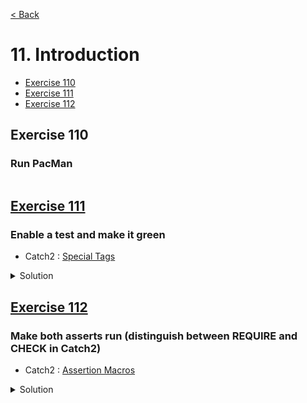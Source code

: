 [< Back](README.md)

# 11. Introduction

* [Exercise 110](#exercise-110)
* [Exercise 111](#exercise-111)
* [Exercise 112](#exercise-112)

## Exercise 110
### Run PacMan

```cpp

```

## [Exercise 111][1]
### Enable a test and make it green

* Catch2 : [Special Tags][3]

<details>
   <summary>Solution</summary>

```cpp
TEST_CASE("Exercise 111 : Enable a test and make it green", "[11]") {
  REQUIRE(true == true);
}
```
</details>

## [Exercise 112][1]
### Make both asserts run (distinguish between REQUIRE and CHECK in Catch2)

* Catch2 : [Assertion Macros][2]

<details>
   <summary>Solution</summary>

```cpp
TEST_CASE("Exercise 112 : Make both asserts run (distinguish between REQUIRE and CHECK in Catch2)", "[11]") {
  CHECK(true == true);
  CHECK(true == true);
}
```
</details>

[1]: 11_exercises.cpp
[2]: https://github.com/catchorg/Catch2/blob/v2.x/docs/assertions.md
[3]: https://github.com/catchorg/Catch2/blob/v2.x/docs/test-cases-and-sections.md#special-tags
